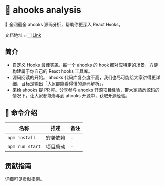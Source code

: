# 🌟 ahooks analysis

📖 全网最全 ahooks 源码分析，帮助你更深入 React Hooks。

文档地址 👉🏻 [Link](https://gpingfeng.github.io/ahooks-analysis/)

## 简介

- 自定义 Hooks 最佳实践。每一个 ahooks 的 hook 都对应特定的场景，方便构建属于你自己的 React hooks 工具库。
- 源码阅读的开始。 ahooks 代码库复杂度不高，我们也尽可能给大家讲得更详细，目标是输出「大家都能看得懂的源码解析」。
- 来给 ahooks 提 PR 吧。分享参与 ahooks 开源项目经验，带大家熟悉源码的情况下，让大家都能参与到 ahooks 开源中，获取开源经验。

## 🤖 命令介绍

| 名称            | 描述     | 备注 |
| --------------- | -------- | ---- |
| `npm install`   | 安装依赖 | -    |
| `npm run start` | 项目启动 | -    |

## 贡献指南

详细可见[贡献指南](https://gpingfeng.github.io/ahooks-analysis/guide/contribution)。
